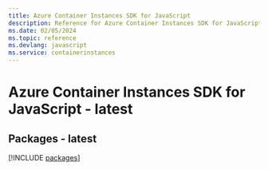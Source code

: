 ```yaml
---
title: Azure Container Instances SDK for JavaScript
description: Reference for Azure Container Instances SDK for JavaScript
ms.date: 02/05/2024
ms.topic: reference
ms.devlang: javascript
ms.service: containerinstances
---
```

# Azure Container Instances SDK for JavaScript - latest
## Packages - latest
[!INCLUDE [packages](container-instances-index.md)]